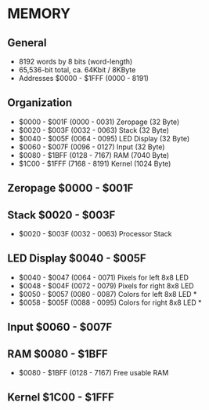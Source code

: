 # MEMORY

## General

- 8192 words by 8 bits (word-length)
- 65,536-bit total, ca. 64Kbit / 8KByte
- Addresses $0000 - $1FFF (0000 - 8191)

## Organization

- $0000 - $001F (0000 - 0031) Zeropage (32 Byte)
- $0020 - $003F (0032 - 0063) Stack (32 Byte)
- $0040 - $005F (0064 - 0095) LED Display (32 Byte)
- $0060 - $007F (0096 - 0127) Input (32 Byte)
- $0080 - $1BFF (0128 - 7167) RAM (7040 Byte)
- $1C00 - $1FFF (7168 - 8191) Kernel (1024 Byte)

## Zeropage $0000 - $001F

## Stack $0020 - $003F

- $0020 - $003F (0032 - 0063) Processor Stack

## LED Display $0040 - $005F

- $0040 - $0047 (0064 - 0071) Pixels for left 8x8 LED
- $0048 - $004F (0072 - 0079) Pixels for right 8x8 LED
- $0050 - $0057 (0080 - 0087) Colors for left 8x8 LED *
- $0058 - $005F (0088 - 0095) Colors for right 8x8 LED *

## Input $0060 - $007F

## RAM $0080 - $1BFF

- $0080 - $1BFF (0128 - 7167) Free usable RAM

## Kernel $1C00 - $1FFF
